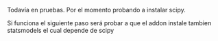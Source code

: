 Todavía en pruebas.
Por el momento probando a instalar scipy.

Si funciona el siguiente paso será probar a que el addon instale tambien statsmodels el cual depende de scipy
